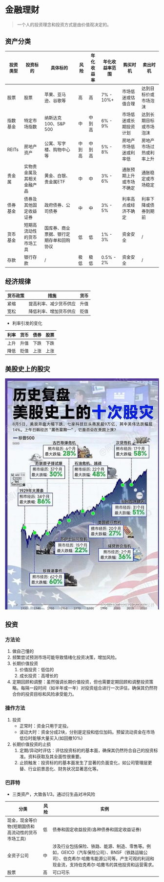 # 金融理财
> 一个人的投资理念和投资方式是由价值观决定的。

## 资产分类
| 投资类型 | 投资标的 | 具体标的 | 风险 | 年化收益率 | 年化收益率范围 | 购买时机 | 卖出时机 |
| - | - | - | - | - | - | - | - |
| 股票 | 股票 | 苹果、亚马逊、谷歌等 | 高 | 高 | 7% - 10%+ | 市场低迷或估值合理 | 达到目标价或市场泡沫 |
| 指数基金 | 特定市场指数 | 纳斯达克100、S&P 500 | 中 | 中到高 | 6% - 9% | 市场低迷或长期投资计划 | 达到长期目标或市场泡沫 |
| REITs | 房地产资产 | 公寓、写字楼、购物中心等 | 中到高 | 中到高 | 5% - 8% | 房地产市场低迷或利率低 | 房地产市场过热或利率上升 |
| 贵金属 | 实物贵金属及其相关金融产品 | 黄金、白银、贵金属ETF | 中 | 中 | 3% - 6% | 通胀预期上升或市场不确定 | 通胀稳定或市场稳定 |
| 债券基金 | 债券及其他固定收益证券 | 政府债券、公司债券 | 中 | 中 | 3% - 5% | 利率高点或经济不确定 | 利率下降或债券到期前 |
| 货币基金 | 短期高流动性的货币市场工具 | 国库券、商业票据、银行定期存单和回购协议 | 低 | 低 | 1% - 3% | 资金安全 | / |
| 存款 | 银行存款 | / | 极低 | 极低 | 0.5% - 2% | 资金安全 | / |

## 经济规律
| 货币政策 | 措施 | 货币 |
| - | - | - |
| 紧缩 | 提高利率、减少货币供应 | 升值 |
| 宽松 | 降低利率、增加货币供应 | 贬值 |

* 利率引发的变化

| 利率 | 货币 | 债券 | 股票 |
| - | - | - | - |
| 上升 | 升值 | 下跌 | 下跌 |
| 降低 | 贬值 | 上涨 | 上涨 |

## 美股史上的股灾
![](./s/crash.jpeg)

## 投资
### 方法论
1. 做自己懂的
1. 频繁尝试预测市场可能导致情绪化投资决策，增加风险。
1. 长期价值投资
    1. 价值投资：低估的
    1. 成长投资：高增长的
1. 定期回顾和调整：虽然强调长期价值投资，但也需要定期回顾和调整投资策略。每隔一段时间（如半年或一年）对投资组合进行一次评估，确保其仍然符合你的投资目标和风险承受能力。

### 操作方法
1. 投资
    * 正常时：资金只用于定投。
    * 波动大时：资金分成2块，分别是定投和低位加码。预留流动资金在市场低位时能够大量买入(如回撤10%)
1. 长期价值投资的止损
    1. 定期/异动时评估：评估投资标的的基本面，确保其仍然符合自己的投资标准。资料获取及其全面性很重要。
    1. 止损触发：投资标的的基本面发生了显著的负面变化，如公司管理层更替、行业前景恶化、财务状况显著恶化等。

### 巴菲特
* 三类资产，大致各1/3。通过衍生品对冲风险

| 分类 | 风险 | 实例 |
| - | - | - |
| 现金，现金等价物(短期国债和高流动性的货币市场工具) | 低 | 债券和固定收益投资(各种债券和固定收益证券) |
| 全资子公司 | 中 | 涉及行业包括保险、铁路、能源、制造、零售等。例如，GEICO（汽车保险公司）、BNSF（铁路运输公司）、伯克希尔·哈撒韦能源公司等。产生可观的利润和现金流，支持伯克希尔·哈撒韦的其他投资和运营需求。 |
| 股票 | 高 | 可口可乐 |